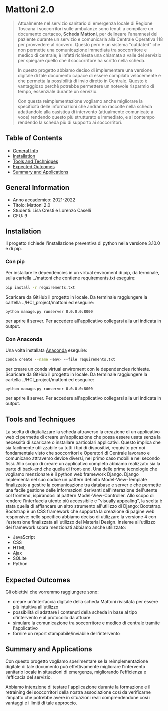 # Mattoni 2.0
> Attualmente nel servizio sanitario di emergenza locale di Regione Toscana i soccorritori sulle ambulanze sono tenuti a compilare un documento cartaceo, **Scheda Mattoni**, per delineare l'anamnesi del paziente durante un servizio e comunicarla alla Centrale Operativa 118 per provvedere al ricovero. Questo però è un sistema "outdated" che non permette una comunicazione immediata tra soccorritore e medico di centrale; è infatti richiesta una chiamata a valle del servizio per spiegare quello che il soccorritore ha scritto nella scheda. 
>
> In questo progetto abbiamo deciso di implementare una versione digitale di tale documento capace di essere compilato velocemente e che permetta la possibilità di invio diretto in Centrale. Questo è vantaggioso perchè potrebbe permettere un notevole risparmio di tempo, essenziale durante un servizio.
> 
> Con questa reimplementazione vogliamo anche migliorare la specificità delle informazioni che andranno raccolte nella scheda adattandole alla casistica di intervento (attualmente comunicate a voce) rendendo questo più strutturato e immediato, e al contempo rendendo la scheda più di supporto ai soccorritori.

## Table of Contents
* [General Info](#general-information)
* [Installation](#installation)
* [Tools and Techniques](#tools-and-techniques)
* [Expected Outcomes](#expected-outcomes)
* [Summary and Applications](#summary-and-applications )


## General Information
- Anno accademico: 2021-2022
- Titolo: Mattoni 2.0
- Studenti: Lisa Cresti e Lorenzo Caselli
- CFU: 9


## Installation
Il progetto richiede l'installazione preventiva di python nella versione 3.10.0 e di pip.

### Con pip
Per installare le dependencies in un virtual enviroment di pip, da terminale, sulla cartella ../mattoni che contiene requirements.txt eseguire:
```bash
pip install -r requirements.txt
```
Scaricare da GitHub il progetto in locale.
Da terminale raggiungere la cartella ../HCI_project/mattoni ed eseguire:
```bash
python manage.py runserver 0.0.0.0:8000

```
per aprire il server. Per accedere all'applicativo collegarsi alla url indicata in output.

### Con Anaconda 
Una volta installata [Anaconda](https://www.anaconda.com/) eseguire:
```bash
conda create --name <env> --file requirements.txt
```
per creare un conda virtual enviroment con le dependencies richieste.
Scaricare da GitHub il progetto in locale.
Da terminale raggiungere la cartella ../HCI_project/mattoni ed eseguire:
```bash
python manage.py runserver 0.0.0.0:8000

```
per aprire il server. Per accedere all'applicativo collegarsi alla url indicata in output.

## Tools and Techniques
La scelta di digitalizzare la scheda attraverso la creazione di un applicativo web ci permette di creare un'applicazione che possa essere usata senza la necessità di scaricare o installare particolari applicativi. Questo implica che sia facilmente utilizzabile su tutti i tipi di dispositivi, requisito per noi fondamentale visto che soccorritori e Operatori di Centrale lavorano e comunicano attraverso device diversi, nel primo caso mobili e nel secondo fissi.
Allo scopo di creare un applicativo completo abbiamo realizzato sia la parte di back-end che quella di front-end. 
Una delle prime tecnologie che vogliamo menzionare è il python web framework Django.
Django implementa nel suo codice un pattern definito Model-View-Template finalizzato a gestire la comunicazione tra database e server e che permette una facile gestione delle informazioni derivanti dall'interazione dell'utente col frontend, ispirandosi al pattern Model-View-Controller.
Allo scopo di rendere l'interfaccia utente più accessibile e "visually appealing", la scelta è stata quella di affiancare un altro strumento all'utilizzo di Django: Bootstrap.
Bootstrap è un CSS framework che supporta la creazione di pagine web responsive: nello specifico abbiamo deciso di utilizzare la versione 4 con l'estensione finalizzata all'utilizzo del Material Design.
Insieme all'utilizzo dei framework sopra menzionati abbiamo anche utilizzato:
- JavaScript
- CSS
- HTML
- Ajax
- SQLite
- Python


## Expected Outcomes
Gli obiettivi che vorremmo raggiungere sono:
- creare un'interfaccia digitale della scheda Mattoni rivisitata per essere più intuitiva all'utilizzo
- possibilità di adattare i contenuti della scheda in base al tipo d'intervento e al protocollo da attuare 
- simulare la comunicazione tra soccorritore e medico di centrale tramite l'applicativo
- fornire un report stampabile/inviabile dell'intervento


## Summary and Applications 
Con questo progetto vogliamo sperimentare se la reimplementazione digitale di tale documento può effettivamente migliorare l'intervento sanitario locale in situazioni di emergenza, migliorando l'efficienza e l'efficacia del servizio. 

Abbiamo intenzione di testare l'applicazione durante la formazione e il retraining dei soccorritori della nostra associazione così da verificarne l'impatto che potrebbe avere in situazioni reali comprendendone così i vantaggi e i limiti di tale approccio.

